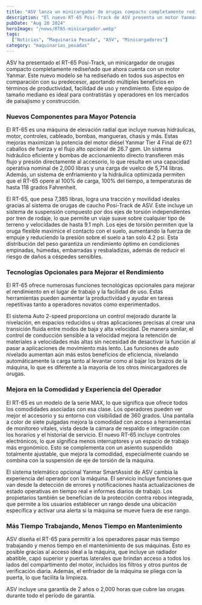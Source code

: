 ```yaml
---
title: "ASV lanza un minicargador de orugas compacto completamente rediseñado con motor Yanmar"
description: "El nuevo RT-65 Posi-Track de ASV presenta un motor Yanmar y un rediseño completo, ofreciendo mejoras en potencia, rendimiento y facilidad de uso para contratistas y operadores."
pubDate: "Aug 20 2024"
heroImage: "/news/RT65-minicargador.webp"
tags:
  ["Noticias", "Maquinaria Pesada", "ASV", "Minicargadores"]
category: "maquinarias_pesadas"
---
```


ASV ha presentado el RT-65 Posi-Track, un minicargador de orugas compacto completamente rediseñado que ahora cuenta con un motor Yanmar. Este nuevo modelo se ha rediseñado en todos sus aspectos en comparación con su predecesor, aportando múltiples beneficios en términos de productividad, facilidad de uso y rendimiento. Este equipo de tamaño mediano es ideal para contratistas y operadores en los mercados de paisajismo y construcción.

### Nuevos Componentes para Mayor Potencia

El RT-65 es una máquina de elevación radial que incluye nuevas hidráulicas, motor, controles, cableado, bombas, mangueras, chasis y más. Estas mejoras maximizan la potencia del motor diésel Yanmar Tier 4 Final de 67.1 caballos de fuerza y el flujo alto opcional de 26.7 gpm. Un sistema hidráulico eficiente y bombas de accionamiento directo transfieren más flujo y presión directamente al accesorio, lo que resulta en una capacidad operativa nominal de 2,000 libras y una carga de vuelco de 5,714 libras. Además, un sistema de enfriamiento y la hidráulica optimizada permiten que el RT-65 opere al 100% de carga, 100% del tiempo, a temperaturas de hasta 118 grados Fahrenheit.

El RT-65, que pesa 7,385 libras, logra una tracción y movilidad ideales gracias al sistema de orugas de caucho Posi-Track de ASV. Este incluye un sistema de suspensión compuesto por dos ejes de torsión independientes por tren de rodaje, lo que permite un viaje suave sobre cualquier tipo de terreno y velocidades de hasta 9.1 mph. Los ejes de torsión permiten que la oruga flexible maximice el contacto con el suelo, aumentando la fuerza de empuje y reduciendo la presión sobre el suelo a tan solo 4.2 psi. Esta distribución del peso garantiza un rendimiento óptimo en condiciones empinadas, húmedas, embarradas y resbaladizas, además de reducir el riesgo de daños a céspedes sensibles.

### Tecnologías Opcionales para Mejorar el Rendimiento

El RT-65 ofrece numerosas funciones tecnológicas opcionales para mejorar el rendimiento en el lugar de trabajo y la facilidad de uso. Estas herramientas pueden aumentar la productividad y ayudar en tareas repetitivas tanto a operadores novatos como experimentados.

El sistema Auto 2-speed proporciona un control mejorado durante la nivelación, en espacios reducidos u otras aplicaciones precisas al crear una transición fluida entre modos de baja y alta velocidad. De manera similar, el control de conducción sensible a la velocidad mejora la retención de materiales a velocidades más altas sin necesidad de desactivar la función al pasar a aplicaciones de movimiento más lento. Las funciones de auto nivelado aumentan aún más estos beneficios de eficiencia, nivelando automáticamente la carga tanto al levantar como al bajar los brazos de la máquina, lo que es diferente a la mayoría de los otros minicargadores de orugas.

### Mejora en la Comodidad y Experiencia del Operador

El RT-65 es un modelo de la serie MAX, lo que significa que ofrece todos los comodidades asociadas con esa clase. Los operadores pueden ver mejor el accesorio y su entorno con visibilidad de 360 grados. Una pantalla a color de siete pulgadas mejora la comodidad con acceso a herramientas de monitoreo vitales, vista desde la cámara de respaldo e integración con los horarios y el historial de servicio. El nuevo RT-65 incluye controles electrónicos, lo que significa menos interruptores y un espacio de trabajo más ergonómico. Esto se complementa con un asiento suspendido totalmente ajustable, que mejora la comodidad, especialmente cuando se combina con la suspensión de eje de torsión de la máquina.

El sistema telemático opcional Yanmar SmartAssist de ASV cambia la experiencia del operador con la máquina. El servicio incluye funciones que van desde la detección de errores y notificaciones hasta actualizaciones de estado operativas en tiempo real e informes diarios de trabajo. Los propietarios también se benefician de la protección contra robos integrada, que permite a los usuarios establecer un rango desde una ubicación específica y activar una alerta si la máquina se mueve fuera de ese rango.

### Más Tiempo Trabajando, Menos Tiempo en Mantenimiento

ASV diseña el RT-65 para permitir a los operadores pasar más tiempo trabajando y menos tiempo en el mantenimiento de sus máquinas. Esto es posible gracias al acceso ideal a la máquina, que incluye un radiador abatible, capó superior y puertas laterales que brindan acceso a todos los lados del compartimento del motor, incluidos los filtros y otros puntos de verificación diaria. Además, el enfriador de la máquina se pliega con la puerta, lo que facilita la limpieza.

ASV incluye una garantía de 2 años o 2,000 horas que cubre las orugas durante todo el período de garantía.

